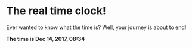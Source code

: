 # The real time clock!

Ever wanted to know what the time is? Well, your journey is about to end!

**The time is Dec 14, 2017, 08:34**